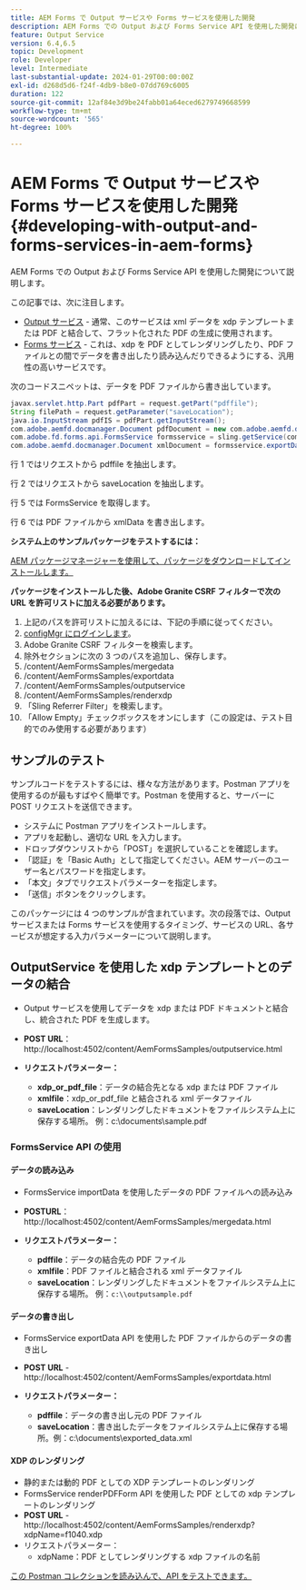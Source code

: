 ```yaml
---
title: AEM Forms で Output サービスや Forms サービスを使用した開発
description: AEM Forms での Output および Forms Service API を使用した開発について説明します。
feature: Output Service
version: 6.4,6.5
topic: Development
role: Developer
level: Intermediate
last-substantial-update: 2024-01-29T00:00:00Z
exl-id: d268d5d6-f24f-4db9-b8e0-07dd769c6005
duration: 122
source-git-commit: 12af84e3d9be24fabb01a64eced6279749668599
workflow-type: tm+mt
source-wordcount: '565'
ht-degree: 100%

---
```


# AEM Forms で Output サービスや Forms サービスを使用した開発{#developing-with-output-and-forms-services-in-aem-forms}

AEM Forms での Output および Forms Service API を使用した開発について説明します。

この記事では、次に注目します。

* [Output サービス](https://developer.adobe.com/experience-manager/reference-materials/6-5/forms/javadocs/index.html?com/adobe/fd/output/api/OutputService.html) - 通常、このサービスは xml データを xdp テンプレートまたは PDF と結合して、フラット化された PDF の生成に使用されます。
* [Forms サービス](https://developer.adobe.com/experience-manager/reference-materials/6-5/forms/javadocs/com/adobe/fd/forms/api/FormsService.html) - これは、xdp を PDF としてレンダリングしたり、PDF ファイルとの間でデータを書き出したり読み込んだりできるようにする、汎用性の高いサービスです。


次のコードスニペットは、データを PDF ファイルから書き出しています。

```java
javax.servlet.http.Part pdfPart = request.getPart("pdffile");
String filePath = request.getParameter("saveLocation");
java.io.InputStream pdfIS = pdfPart.getInputStream();
com.adobe.aemfd.docmanager.Document pdfDocument = new com.adobe.aemfd.docmanager.Document(pdfIS);
com.adobe.fd.forms.api.FormsService formsservice = sling.getService(com.adobe.fd.forms.api.FormsService.class);
com.adobe.aemfd.docmanager.Document xmlDocument = formsservice.exportData(pdfDocument,com.adobe.fd.forms.api.DataFormat.Auto);
```

行 1 ではリクエストから pdffile を抽出します。

行 2 ではリクエストから saveLocation を抽出します。

行 5 では FormsService を取得します。

行 6 では PDF ファイルから xmlData を書き出します。

**システム上のサンプルパッケージをテストするには：**

[AEM パッケージマネージャーを使用して、パッケージをダウンロードしてインストールします。](assets/using-output-and-form-service-api.zip)




**パッケージをインストールした後、Adobe Granite CSRF フィルターで次の URL を許可リストに加える必要があります。**

1. 上記のパスを許可リストに加えるには、下記の手順に従ってください。
1. [configMgr にログインします](http://localhost:4502/system/console/configMgr)。
1. Adobe Granite CSRF フィルターを検索します。
1. 除外セクションに次の 3 つのパスを追加し、保存します。
1. /content/AemFormsSamples/mergedata
1. /content/AemFormsSamples/exportdata
1. /content/AemFormsSamples/outputservice
1. /content/AemFormsSamples/renderxdp
1. 「Sling Referrer Filter」を検索します。
1. 「Allow Empty」チェックボックスをオンにします（この設定は、テスト目的でのみ使用する必要があります）

## サンプルのテスト

サンプルコードをテストするには、様々な方法があります。Postman アプリを使用するのが最もすばやく簡単です。Postman を使用すると、サーバーに POST リクエストを送信できます。

* システムに Postman アプリをインストールします。
* アプリを起動し、適切な URL を入力します。
* ドロップダウンリストから「POST」を選択していることを確認します。
* 「認証」を「Basic Auth」として指定してください。AEM サーバーのユーザー名とパスワードを指定します。
* 「本文」タブでリクエストパラメーターを指定します。
* 「送信」ボタンをクリックします。

このパッケージには 4 つのサンプルが含まれています。次の段落では、Output サービスまたは Forms サービスを使用するタイミング、サービスの URL、各サービスが想定する入力パラメーターについて説明します。

## OutputService を使用した xdp テンプレートとのデータの結合

* Output サービスを使用してデータを xdp または PDF ドキュメントと結合し、統合された PDF を生成します。
* **POST URL**：http://localhost:4502/content/AemFormsSamples/outputservice.html
* **リクエストパラメーター：**

   * **xdp_or_pdf_file**：データの結合先となる xdp または PDF ファイル
   * **xmlfile**：xdp_or_pdf_file と結合される xml データファイル
   * **saveLocation**：レンダリングしたドキュメントをファイルシステム上に保存する場所。 例：c:\\documents\\sample.pdf

### FormsService API の使用

#### データの読み込み

* FormsService importData を使用したデータの PDF ファイルへの読み込み
* **POSTURL**：http://localhost:4502/content/AemFormsSamples/mergedata.html

* **リクエストパラメーター：**

   * **pdffile**：データの結合先の PDF ファイル
   * **xmlfile**：PDF ファイルと結合される xml データファイル
   * **saveLocation**：レンダリングしたドキュメントをファイルシステム上に保存する場所。 例：`c:\\outputsample.pdf`

#### データの書き出し

* FormsService exportData API を使用した PDF ファイルからのデータの書き出し
* **POST URL** - http://localhost:4502/content/AemFormsSamples/exportdata.html
* **リクエストパラメーター：**

   * **pdffile**：データの書き出し元の PDF ファイル
   * **saveLocation**：書き出したデータをファイルシステム上に保存する場所。例：c:\\documents\\exported_data.xml

#### XDP のレンダリング

* 静的または動的 PDF としての XDP テンプレートのレンダリング
* FormsService renderPDFForm API を使用した PDF としての xdp テンプレートのレンダリング
* **POST URL** - http://localhost:4502/content/AemFormsSamples/renderxdp?xdpName=f1040.xdp
* リクエストパラメーター：
   * xdpName：PDF としてレンダリングする xdp ファイルの名前

[この Postman コレクションを読み込んで、API をテストできます。](assets/UsingDocumentServicesInAEMForms.postman_collection.json)

